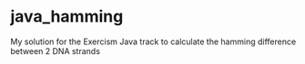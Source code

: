 # java_hamming

My solution for the Exercism Java track to calculate the hamming difference between 2 DNA strands
